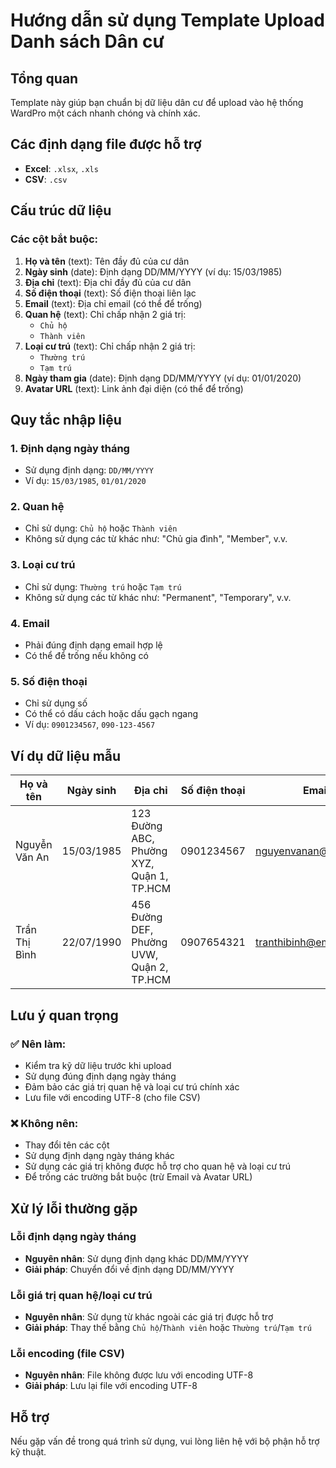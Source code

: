 # Hướng dẫn sử dụng Template Upload Danh sách Dân cư

## Tổng quan
Template này giúp bạn chuẩn bị dữ liệu dân cư để upload vào hệ thống WardPro một cách nhanh chóng và chính xác.

## Các định dạng file được hỗ trợ
- **Excel**: `.xlsx`, `.xls`
- **CSV**: `.csv`

## Cấu trúc dữ liệu

### Các cột bắt buộc:
1. **Họ và tên** (text): Tên đầy đủ của cư dân
2. **Ngày sinh** (date): Định dạng DD/MM/YYYY (ví dụ: 15/03/1985)
3. **Địa chỉ** (text): Địa chỉ đầy đủ của cư dân
4. **Số điện thoại** (text): Số điện thoại liên lạc
5. **Email** (text): Địa chỉ email (có thể để trống)
6. **Quan hệ** (text): Chỉ chấp nhận 2 giá trị:
   - `Chủ hộ`
   - `Thành viên`
7. **Loại cư trú** (text): Chỉ chấp nhận 2 giá trị:
   - `Thường trú`
   - `Tạm trú`
8. **Ngày tham gia** (date): Định dạng DD/MM/YYYY (ví dụ: 01/01/2020)
9. **Avatar URL** (text): Link ảnh đại diện (có thể để trống)

## Quy tắc nhập liệu

### 1. Định dạng ngày tháng
- Sử dụng định dạng: `DD/MM/YYYY`
- Ví dụ: `15/03/1985`, `01/01/2020`

### 2. Quan hệ
- Chỉ sử dụng: `Chủ hộ` hoặc `Thành viên`
- Không sử dụng các từ khác như: "Chủ gia đình", "Member", v.v.

### 3. Loại cư trú
- Chỉ sử dụng: `Thường trú` hoặc `Tạm trú`
- Không sử dụng các từ khác như: "Permanent", "Temporary", v.v.

### 4. Email
- Phải đúng định dạng email hợp lệ
- Có thể để trống nếu không có

### 5. Số điện thoại
- Chỉ sử dụng số
- Có thể có dấu cách hoặc dấu gạch ngang
- Ví dụ: `0901234567`, `090-123-4567`

## Ví dụ dữ liệu mẫu

| Họ và tên | Ngày sinh | Địa chỉ | Số điện thoại | Email | Quan hệ | Loại cư trú | Ngày tham gia | Avatar URL |
|-----------|-----------|---------|---------------|-------|---------|-------------|---------------|------------|
| Nguyễn Văn An | 15/03/1985 | 123 Đường ABC, Phường XYZ, Quận 1, TP.HCM | 0901234567 | nguyenvanan@email.com | Chủ hộ | Thường trú | 01/01/2020 | |
| Trần Thị Bình | 22/07/1990 | 456 Đường DEF, Phường UVW, Quận 2, TP.HCM | 0907654321 | tranthibinh@email.com | Thành viên | Thường trú | 01/01/2020 | |

## Lưu ý quan trọng

### ✅ Nên làm:
- Kiểm tra kỹ dữ liệu trước khi upload
- Sử dụng đúng định dạng ngày tháng
- Đảm bảo các giá trị quan hệ và loại cư trú chính xác
- Lưu file với encoding UTF-8 (cho file CSV)

### ❌ Không nên:
- Thay đổi tên các cột
- Sử dụng định dạng ngày tháng khác
- Sử dụng các giá trị không được hỗ trợ cho quan hệ và loại cư trú
- Để trống các trường bắt buộc (trừ Email và Avatar URL)

## Xử lý lỗi thường gặp

### Lỗi định dạng ngày tháng
- **Nguyên nhân**: Sử dụng định dạng khác DD/MM/YYYY
- **Giải pháp**: Chuyển đổi về định dạng DD/MM/YYYY

### Lỗi giá trị quan hệ/loại cư trú
- **Nguyên nhân**: Sử dụng từ khác ngoài các giá trị được hỗ trợ
- **Giải pháp**: Thay thế bằng `Chủ hộ`/`Thành viên` hoặc `Thường trú`/`Tạm trú`

### Lỗi encoding (file CSV)
- **Nguyên nhân**: File không được lưu với encoding UTF-8
- **Giải pháp**: Lưu lại file với encoding UTF-8

## Hỗ trợ
Nếu gặp vấn đề trong quá trình sử dụng, vui lòng liên hệ với bộ phận hỗ trợ kỹ thuật.
